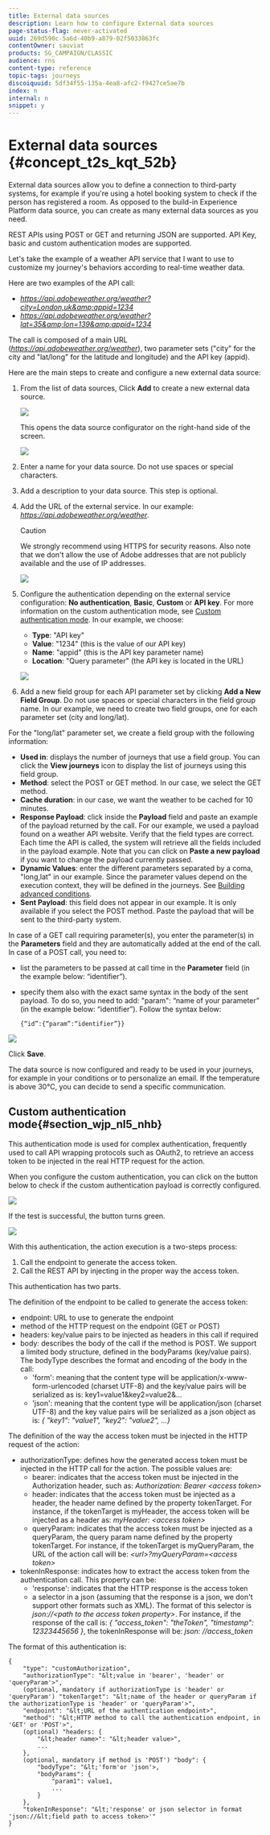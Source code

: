 ```yaml
---
title: External data sources 
description: Learn how to configure External data sources 
page-status-flag: never-activated
uuid: 269d590c-5a6d-40b9-a879-02f5033863fc
contentOwner: sauviat
products: SG_CAMPAIGN/CLASSIC
audience: rns
content-type: reference
topic-tags: journeys
discoiquuid: 5df34f55-135a-4ea8-afc2-f9427ce5ae7b
index: n
internal: n
snippet: y
---
```



# External data sources {#concept_t2s_kqt_52b}

External data sources allow you to define a connection to third-party systems, for example if you're using a hotel booking system to check if the person has registered a room. As opposed to the build-in Experience Platform data source, you can create as many external data sources as you need.

REST APIs using POST or GET and returning JSON are supported. API Key, basic and custom authentication modes are supported.

Let's take the example of a weather API service that I want to use to customize my journey's behaviors according to real-time weather data.

Here are two examples of the API call:

* _https://api.adobeweather.org/weather?city=London,uk&amp;appid=1234_
* _https://api.adobeweather.org/weather?lat=35&amp;lon=139&amp;appid=1234_

The call is composed of a main URL (_https://api.adobeweather.org/weather_), two parameter sets ("city" for the city and "lat/long" for the latitude and longitude) and the API key (appid).

Here are the main steps to create and configure a new external data source:

1. From the list of data sources, Click **Add** to create a new external data source.

    ![](../assets/journey25.png)

    This opens the data source configurator on the right-hand side of the screen.

    ![](../assets/journey26.png)

1. Enter a name for your data source. Do not use spaces or special characters.
1. Add a description to your data source. This step is optional.
1. Add the URL of the external service. In our example: _https://api.adobeweather.org/weather_.

     >[!CAUTION]
    >
    >We strongly recommend using HTTPS for security reasons. Also note that we don't allow the use of Adobe addresses that are not publicly available and the use of IP addresses.

    ![](../assets/journey27.png)

1. Configure the authentication depending on the external service configuration: **No authentication**, **Basic**, **Custom** or **API key**. For more information on the custom authentication mode, see [Custom authentication mode](../datasource/dsexternal.md#concept_t2s_kqt_52b/section_wjp_nl5_nhb). In our example, we choose:

    * **Type**: "API key"
    * **Value**: "1234" (this is the value of our API key)
    * **Name**: "appid" (this is the API key parameter name)
    * **Location**: "Query parameter" (the API key is located in the URL)

    ![](../assets/journey28.png)

1. Add a new field group for each API parameter set by clicking **Add a New Field Group**. Do not use spaces or special characters in the field group name. In our example, we need to create two field groups, one for each parameter set (city and long/lat). 

For the "long/lat" parameter set, we create a field group with the following information:

* **Used in**: displays the number of journeys that use a field group. You can click the **View journeys** icon to display the list of journeys using this field group.
* **Method**: select the POST or GET method. In our case, we select the GET method.
* **Cache duration**: in our case, we want the weather to be cached for 10 minutes.
* **Response Payload**: click inside the **Payload** field and paste an example of the payload returned by the call. For our example, we used a payload found on a weather API website. Verify that the field types are correct. Each time the API is called, the system will retrieve all the fields included in the payload example. Note that you can click on **Paste a new payload** if you want to change the payload currently passed.
* **Dynamic Values**: enter the different parameters separated by a coma, "long,lat" in our example. Since the parameter values depend on the execution context, they will be defined in the journeys. See [Building advanced conditions](../expression/expressionadvanced.md#concept_uyj_trt_52b).
* **Sent Payload**: this field does not appear in our example. It is only available if you select the POST method. Paste the payload that will be sent to the third-party system.

In case of a GET call requiring parameter(s), you enter the parameter(s) in the **Parameters** field and they are automatically added at the end of the call. In case of a POST call, you need to:

* list the parameters to be passed at call time in the **Parameter** field (in the example below: “identifier”).
* specify them also with the exact same syntax in the body of the sent payload. To do so, you need to add: "param": “name of your parameter” (in the example below: “identifier”). Follow the syntax below:

    ```
    {“id”:{“param”:“identifier”}}
    ```

![](../assets/journey29.png)

Click **Save**.

The data source is now configured and ready to be used in your journeys, for example in your conditions or to personalize an email. If the temperature is above 30°C, you can decide to send a specific communication.

## Custom authentication mode{#section_wjp_nl5_nhb}

This authentication mode is used for complex authentication, frequently used to call API wrapping protocols such as OAuth2, to retrieve an access token to be injected in the real HTTP request for the action.

When you configure the custom authentication, you can click on the button below to check if the custom authentication payload is correctly configured.

![](../assets/journey29-bis.png)

If the test is successful, the button turns green.

![](../assets/journey29-ter.png)

With this authentication, the action execution is a two-steps process:

1. Call the endpoint to generate the access token.
1. Call the REST API by injecting in the proper way the access token.

This authentication has two parts.

The definition of the endpoint to be called to generate the access token:

* endpoint: URL to use to generate the endpoint
* method of the HTTP request on the endpoint (GET or POST)
* headers: key/value pairs to be injected as headers in this call if required
* body: describes the body of the call if the method is POST. We support a limited body structure, defined in the bodyParams (key/value pairs). The bodyType describes the format and encoding of the body in the call: 
    * 'form': meaning that the content type will be application/x-www-form-urlencoded (charset UTF-8) and the key/value pairs will be serialized as is: key1=value1&amp;key2=value2&amp;...
    * 'json': meaning that the content type will be application/json (charset UTF-8) and the key value pairs will be serialized as a json object as is: _{ "key1": "value1", "key2": "value2", ...}_

The definition of the way the access token must be injected in the HTTP request of the action:

* authorizationType: defines how the generated access token must be injected in the HTTP call for the action. The possible values are:
    * bearer: indicates that the access token must be injected in the Authorization header, such as: _Authorization: Bearer &lt;access token>_
    * header: indicates that the access token must be injected as a header, the header name defined by the property tokenTarget. For instance, if the tokenTarget is myHeader, the access token will be injected as a header as: _myHeader: &lt;access token>_
    * queryParam: indicates that the access token must be injected as a queryParam, the query param name defined by the property tokenTarget. For instance, if the tokenTarget is myQueryParam, the URL of the action call will be: _&lt;url>?myQueryParam=&lt;access token>_
* tokenInResponse: indicates how to extract the access token from the authentication call. This property can be:
    * 'response': indicates that the HTTP response is the access token
    * a selector in a json (assuming that the response is a json, we don't support other formats such as XML). The format of this selector is _json://&lt;path to the access token property>_. For instance, if the response of the call is: _{ "access_token": "theToken", "timestamp": 12323445656 }_, the tokenInResponse will be: _json: //access_token_

The format of this authentication is:

```
{
    "type": "customAuthorization",
    "authorizationType": "&lt;value in 'bearer', 'header' or 'queryParam'>",
    (optional, mandatory if authorizationType is 'header' or 'queryParam') "tokenTarget": "&lt;name of the header or queryParam if the authorizationType is 'header' or 'queryParam'>",
    "endpoint": "&lt;URL of the authentication endpoint>",
    "method": "&lt;HTTP method to call the authentication endpoint, in 'GET' or 'POST'>",
    (optional) "headers: {
        "&lt;header name>": "&lt;header value>",
        ...
    },
    (optional, mandatory if method is 'POST') "body": {
        "bodyType": "&lt;'form'or 'json'>,
        "bodyParams": {
            "param1": value1,
            ...
        }
    },
    "tokenInResponse": "&lt;'response' or json selector in format 'json://&lt;field path to access token>'"
}
```
